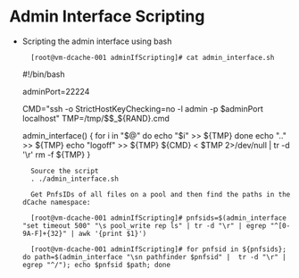 Admin Interface Scripting
============

* Scripting the admin interface using bash

        [root@vm-dcache-001 adminIfScripting]# cat admin_interface.sh
	#!/bin/bash

	adminPort=22224

	CMD="ssh -o StrictHostKeyChecking=no -l admin -p $adminPort localhost"
	TMP=/tmp/$$_${RAND}.cmd

	admin_interface() {
	   for i in "$@"
	   do
	     echo "$i" >> ${TMP}
	   done
	   echo ".."     >> ${TMP}
	   echo "logoff" >> ${TMP}
	   ${CMD} < $TMP 2>/dev/null | tr -d '\r'
	   rm -f ${TMP}
	}

        Source the script
        . ./admin_interface.sh

        Get PnfsIDs of all files on a pool and then find the paths in the dCache namespace:

        [root@vm-dcache-001 adminIfScripting]# pnfsids=$(admin_interface "set timeout 500" "\s pool_write rep ls" | tr -d "\r" | egrep "^[0-9A-F]+{32}" | awk '{print $1}')

        [root@vm-dcache-001 adminIfScripting]# for pnfsid in ${pnfsids}; do path=$(admin_interface "\sn pathfinder $pnfsid" |  tr -d "\r" | egrep "^/"); echo $pnfsid $path; done
